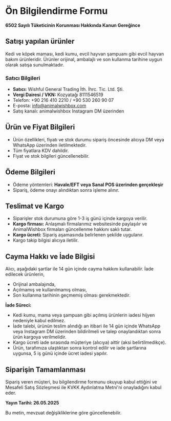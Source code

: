 ﻿# Ön Bilgilendirme Formu

**6502 Sayılı Tüketicinin Korunması Hakkında Kanun Gereğince**

## Satışı yapılan ürünler
Kedi ve köpek maması, kedi kumu, evcil hayvan şampuanı gibi evcil hayvan bakım ürünleridir. Ürünler orijinal, ambalajlı ve son kullanma tarihine uygun olarak satışa sunulmaktadır.

### Satıcı Bilgileri

  - **Satıcı:** Wishful General Trading İth. İhrc. Tic. Ltd. Şti. 
  - **Vergi Dairesi / VKN:** Kozyatağı 8111546519
  - Telefon: +90 216 410 2210 / +90 530 260 90 07  
  - E-posta: info@animalwishbox.com
  - Satış kanalı: animalwishbox Instagram DM üzerinden

## Ürün ve Fiyat Bilgileri
  - Ürün özellikleri, fiyatı ve stok durumu sipariş öncesinde alıcıya DM veya WhatsApp üzerinden iletilmektedir.
  - Tüm fiyatlara KDV dahildir.
  - Fiyat ve stok bilgileri güncellenebilir.

## Ödeme Bilgileri
  - Ödeme yöntemleri: **Havale/EFT veya Sanal POS üzerinden gerçekleşir**
  - Sipariş, ödeme onayı alındıktan sonra işleme alınır.

## Teslimat ve Kargo
  - Siparişler stok durumuna göre 1-3 iş günü içinde kargoya verilir.
  - **Kargo firması:** Anlaşmalı firmalarımız websitesinde paylaşılır ve AnimalWishbox firmaları güncellenme hakkını saklı tutar.
  - **Kargo ücreti:** Sipariş aşamasında belirlenen şekilde uygulanır.
  - Kargo takip bilgisi alıcıya iletilir.

## Cayma Hakkı ve İade Bilgisi
Alıcı, aşağıdaki şartlar ile 14 gün içinde cayma hakkını kullanabilir. İade edilecek ürünlerin,
- Orijinal ambalajında,
- Açılmamış ve kullanılmamış olması,
- Son kullanma tarihinin geçmemiş olması gerekmektedir.

**İade Süreci:**
  - Kedi kumu, mama veya şampuan gibi açılmış ürünlerin iadesi hijyen nedeniyle kabul edilmez.
  - İade talebi, ürünün teslim alındığı an itibari ile 14 gün içinde WhatsApp veya Instagram DM üzerinden bildirilmeli ve talep onaylandıktan sonra ürün kargoya verilmelidir.
  - Kargo ücreti iade sırasında müşteriye (alıcıya) aittir (aksi belirtilmedikçe).
  - Ürün, tarafımıza ulaştıktan sonra kontrol edilir ve iade şartlarına uygunsa, 5 iş günü içinde ücret iadesi yapılır.

## Siparişin Tamamlanması
Sipariş veren müşteri, bu bilgilendirme formunu okuyup kabul ettiğini ve Mesafeli Satış Sözleşmesi ile KVKK Aydınlatma Metni'ni onayladığını kabul eder.

**Yayın Tarihi: 26.05.2025**

Bu metin, mevzuat değişikliklerine göre güncellenebilir.
